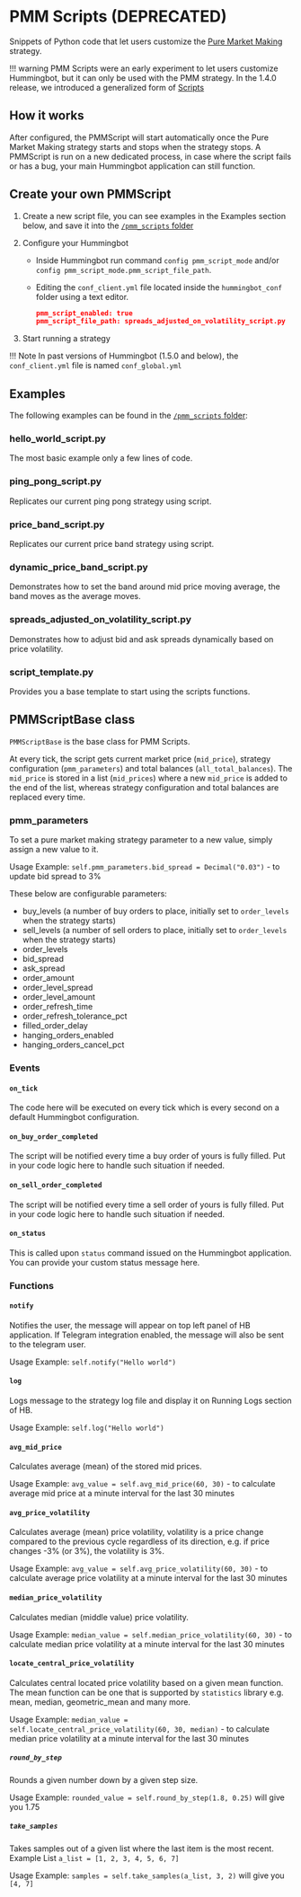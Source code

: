 # PMM Scripts (DEPRECATED)

Snippets of Python code that let users customize the [Pure Market Making](/strategies/pure-market-making) strategy.

!!! warning
    PMM Scripts were an early experiment to let users customize Hummingbot, but it can only be used with the PMM strategy. In the 1.4.0 release, we introduced a generalized form of [Scripts](./index.md)

## How it works

After configured, the PMMScript will start automatically once the Pure Market Making strategy starts and stops when the strategy stops.
A PMMScript is run on a new dedicated process, in case where the script fails or has a bug, your main Hummingbot
application can still function.

## Create your own PMMScript

1. Create a new script file, you can see examples in the Examples section below, and save it into the [`/pmm_scripts` folder](https://github.com/hummingbot/hummingbot/tree/development/pmm_scripts)
2. Configure your Hummingbot
    * Inside Hummingbot run command `config pmm_script_mode` and/or `config pmm_script_mode.pmm_script_file_path`.
    * Editing the `conf_client.yml` file located inside the `hummingbot_conf` folder using a text editor.

        ```json
        pmm_script_enabled: true
        pmm_script_file_path: spreads_adjusted_on_volatility_script.py

        ```

3. Start running a strategy

!!! Note
    In past versions of Hummingbot (1.5.0 and below), the `conf_client.yml` file is named `conf_global.yml`

## Examples

The following examples can be found in the [`/pmm_scripts` folder](https://github.com/hummingbot/hummingbot/tree/development/pmm_scripts):

### hello_world_script.py

The most basic example only a few lines of code.

### ping_pong_script.py

Replicates our current ping pong strategy using script.

### price_band_script.py

Replicates our current price band strategy using script.

### dynamic_price_band_script.py

Demonstrates how to set the band around mid price moving average, the band moves as the average moves.

### spreads_adjusted_on_volatility_script.py

Demonstrates how to adjust bid and ask spreads dynamically based on price volatility.

### script_template.py

Provides you a base template to start using the scripts functions.

## PMMScriptBase class

`PMMScriptBase` is the base class for PMM Scripts.

At every tick, the script gets current market price (`mid_price`), strategy configuration (`pmm_parameters`) and
total balances (`all_total_balances`). The `mid_price` is stored in a list (`mid_prices`) where a new `mid_price`
is added to the end of the list, whereas strategy configuration and total balances are replaced every time.

### pmm_parameters

To set a pure market making strategy parameter to a new value, simply assign a new value to it.

Usage Example: `self.pmm_parameters.bid_spread = Decimal("0.03")` - to update bid spread to 3%

These below are configurable parameters:

* buy_levels (a number of buy orders to place, initially set to `order_levels` when the strategy starts)
* sell_levels (a number of sell orders to place, initially set to `order_levels` when the strategy starts)
* order_levels
* bid_spread
* ask_spread
* order_amount
* order_level_spread
* order_level_amount
* order_refresh_time
* order_refresh_tolerance_pct
* filled_order_delay
* hanging_orders_enabled
* hanging_orders_cancel_pct

### Events

#### `on_tick`

  The code here will be executed on every tick which is every second on a default Hummingbot configuration.

#### `on_buy_order_completed`

  The script will be notified every time a buy order of yours is fully filled. Put in your code logic here to handle such
  situation if needed.

#### `on_sell_order_completed`

  The script will be notified every time a sell order of yours is fully filled. Put in your code logic here to handle such
  situation if needed.

#### `on_status`

  This is called upon `status` command issued on the Hummingbot application. You can provide your custom status message
  here.

### Functions

#### `notify`

  Notifies the user, the message will appear on top left panel of HB application.
  If Telegram integration enabled, the message will also be sent to the telegram user.

  Usage Example: `self.notify("Hello world")`

#### `log`

  Logs message to the strategy log file and display it on Running Logs section of HB.

  Usage Example: `self.log("Hello world")`

#### `avg_mid_price`

  Calculates average (mean) of the stored mid prices.

  Usage Example: `avg_value = self.avg_mid_price(60, 30)` - to calculate average mid price at a minute interval for the
  last 30 minutes

#### `avg_price_volatility`

  Calculates average (mean) price volatility, volatility is a price change compared to the previous cycle regardless of
  its direction, e.g. if price changes -3% (or 3%), the volatility is 3%.

  Usage Example: `avg_value = self.avg_price_volatility(60, 30)` - to calculate average price volatility at a minute
  interval for the last 30 minutes

#### `median_price_volatility`

  Calculates median (middle value) price volatility.

  Usage Example: `median_value = self.median_price_volatility(60, 30)` - to calculate median price volatility at
  a minute interval for the last 30 minutes

#### `locate_central_price_volatility`

  Calculates central located price volatility based on a given mean function. The mean function can be one
  that is supported by `statistics` library e.g. mean, median, geometric_mean and many more.

  Usage Example: `median_value = self.locate_central_price_volatility(60, 30, median)` - to calculate median price
  volatility at a minute interval for the last 30 minutes

##### `round_by_step`

  Rounds a given number down by a given step size.

  Usage Example: `rounded_value = self.round_by_step(1.8, 0.25)` will give you 1.75

##### `take_samples`

  Takes samples out of a given list where the last item is the most recent.
  Example List `a_list = [1, 2, 3, 4, 5, 6, 7]`

  Usage Example: `samples = self.take_samples(a_list, 3, 2)` will give you `[4, 7]`
